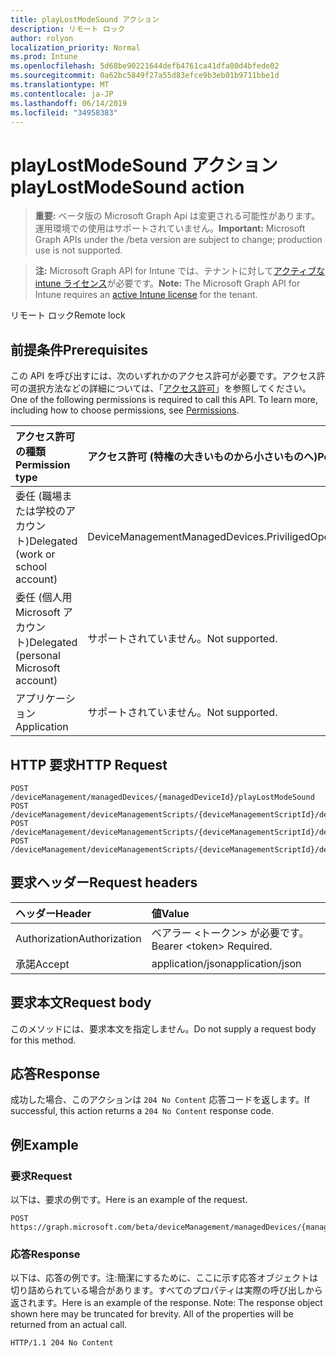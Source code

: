 ```yaml
---
title: playLostModeSound アクション
description: リモート ロック
author: rolyon
localization_priority: Normal
ms.prod: Intune
ms.openlocfilehash: 5d68be90221644defb4761ca41dfa00d4bfede02
ms.sourcegitcommit: 0a62bc5849f27a55d83efce9b3eb01b9711bbe1d
ms.translationtype: MT
ms.contentlocale: ja-JP
ms.lasthandoff: 06/14/2019
ms.locfileid: "34958383"
---
```

# <a name="playlostmodesound-action"></a><span data-ttu-id="02f56-103">playLostModeSound アクション</span><span class="sxs-lookup"><span data-stu-id="02f56-103">playLostModeSound action</span></span>

> <span data-ttu-id="02f56-104">**重要:** ベータ版の Microsoft Graph Api は変更される可能性があります。運用環境での使用はサポートされていません。</span><span class="sxs-lookup"><span data-stu-id="02f56-104">**Important:** Microsoft Graph APIs under the /beta version are subject to change; production use is not supported.</span></span>

> <span data-ttu-id="02f56-105">**注:** Microsoft Graph API for Intune では、テナントに対して[アクティブな intune ライセンス](https://go.microsoft.com/fwlink/?linkid=839381)が必要です。</span><span class="sxs-lookup"><span data-stu-id="02f56-105">**Note:** The Microsoft Graph API for Intune requires an [active Intune license](https://go.microsoft.com/fwlink/?linkid=839381) for the tenant.</span></span>

<span data-ttu-id="02f56-106">リモート ロック</span><span class="sxs-lookup"><span data-stu-id="02f56-106">Remote lock</span></span>

## <a name="prerequisites"></a><span data-ttu-id="02f56-107">前提条件</span><span class="sxs-lookup"><span data-stu-id="02f56-107">Prerequisites</span></span>
<span data-ttu-id="02f56-p101">この API を呼び出すには、次のいずれかのアクセス許可が必要です。アクセス許可の選択方法などの詳細については、「[アクセス許可](/graph/permissions-reference)」を参照してください。</span><span class="sxs-lookup"><span data-stu-id="02f56-p101">One of the following permissions is required to call this API. To learn more, including how to choose permissions, see [Permissions](/graph/permissions-reference).</span></span>

|<span data-ttu-id="02f56-110">アクセス許可の種類</span><span class="sxs-lookup"><span data-stu-id="02f56-110">Permission type</span></span>|<span data-ttu-id="02f56-111">アクセス許可 (特権の大きいものから小さいものへ)</span><span class="sxs-lookup"><span data-stu-id="02f56-111">Permissions (from most to least privileged)</span></span>|
|:---|:---|
|<span data-ttu-id="02f56-112">委任 (職場または学校のアカウント)</span><span class="sxs-lookup"><span data-stu-id="02f56-112">Delegated (work or school account)</span></span>|<span data-ttu-id="02f56-113">DeviceManagementManagedDevices.PriviligedOperation.All</span><span class="sxs-lookup"><span data-stu-id="02f56-113">DeviceManagementManagedDevices.PriviligedOperation.All</span></span>|
|<span data-ttu-id="02f56-114">委任 (個人用 Microsoft アカウント)</span><span class="sxs-lookup"><span data-stu-id="02f56-114">Delegated (personal Microsoft account)</span></span>|<span data-ttu-id="02f56-115">サポートされていません。</span><span class="sxs-lookup"><span data-stu-id="02f56-115">Not supported.</span></span>|
|<span data-ttu-id="02f56-116">アプリケーション</span><span class="sxs-lookup"><span data-stu-id="02f56-116">Application</span></span>|<span data-ttu-id="02f56-117">サポートされていません。</span><span class="sxs-lookup"><span data-stu-id="02f56-117">Not supported.</span></span>|

## <a name="http-request"></a><span data-ttu-id="02f56-118">HTTP 要求</span><span class="sxs-lookup"><span data-stu-id="02f56-118">HTTP Request</span></span>
<!-- {
  "blockType": "ignored"
}
-->
``` http
POST /deviceManagement/managedDevices/{managedDeviceId}/playLostModeSound
POST /deviceManagement/deviceManagementScripts/{deviceManagementScriptId}/deviceRunStates/{deviceManagementScriptDeviceStateId}/managedDevice/playLostModeSound
POST /deviceManagement/deviceManagementScripts/{deviceManagementScriptId}/deviceRunStates/{deviceManagementScriptDeviceStateId}/managedDevice/users/{userId}/managedDevices/{managedDeviceId}/playLostModeSound
POST /deviceManagement/deviceManagementScripts/{deviceManagementScriptId}/deviceRunStates/{deviceManagementScriptDeviceStateId}/managedDevice/detectedApps/{detectedAppId}/managedDevices/{managedDeviceId}/playLostModeSound
```

## <a name="request-headers"></a><span data-ttu-id="02f56-119">要求ヘッダー</span><span class="sxs-lookup"><span data-stu-id="02f56-119">Request headers</span></span>
|<span data-ttu-id="02f56-120">ヘッダー</span><span class="sxs-lookup"><span data-stu-id="02f56-120">Header</span></span>|<span data-ttu-id="02f56-121">値</span><span class="sxs-lookup"><span data-stu-id="02f56-121">Value</span></span>|
|:---|:---|
|<span data-ttu-id="02f56-122">Authorization</span><span class="sxs-lookup"><span data-stu-id="02f56-122">Authorization</span></span>|<span data-ttu-id="02f56-123">ベアラー &lt;トークン&gt; が必要です。</span><span class="sxs-lookup"><span data-stu-id="02f56-123">Bearer &lt;token&gt; Required.</span></span>|
|<span data-ttu-id="02f56-124">承諾</span><span class="sxs-lookup"><span data-stu-id="02f56-124">Accept</span></span>|<span data-ttu-id="02f56-125">application/json</span><span class="sxs-lookup"><span data-stu-id="02f56-125">application/json</span></span>|

## <a name="request-body"></a><span data-ttu-id="02f56-126">要求本文</span><span class="sxs-lookup"><span data-stu-id="02f56-126">Request body</span></span>
<span data-ttu-id="02f56-127">このメソッドには、要求本文を指定しません。</span><span class="sxs-lookup"><span data-stu-id="02f56-127">Do not supply a request body for this method.</span></span>

## <a name="response"></a><span data-ttu-id="02f56-128">応答</span><span class="sxs-lookup"><span data-stu-id="02f56-128">Response</span></span>
<span data-ttu-id="02f56-129">成功した場合、このアクションは `204 No Content` 応答コードを返します。</span><span class="sxs-lookup"><span data-stu-id="02f56-129">If successful, this action returns a `204 No Content` response code.</span></span>

## <a name="example"></a><span data-ttu-id="02f56-130">例</span><span class="sxs-lookup"><span data-stu-id="02f56-130">Example</span></span>

### <a name="request"></a><span data-ttu-id="02f56-131">要求</span><span class="sxs-lookup"><span data-stu-id="02f56-131">Request</span></span>
<span data-ttu-id="02f56-132">以下は、要求の例です。</span><span class="sxs-lookup"><span data-stu-id="02f56-132">Here is an example of the request.</span></span>
``` http
POST https://graph.microsoft.com/beta/deviceManagement/managedDevices/{managedDeviceId}/playLostModeSound
```

### <a name="response"></a><span data-ttu-id="02f56-133">応答</span><span class="sxs-lookup"><span data-stu-id="02f56-133">Response</span></span>
<span data-ttu-id="02f56-p102">以下は、応答の例です。注:簡潔にするために、ここに示す応答オブジェクトは切り詰められている場合があります。すべてのプロパティは実際の呼び出しから返されます。</span><span class="sxs-lookup"><span data-stu-id="02f56-p102">Here is an example of the response. Note: The response object shown here may be truncated for brevity. All of the properties will be returned from an actual call.</span></span>
``` http
HTTP/1.1 204 No Content
```





